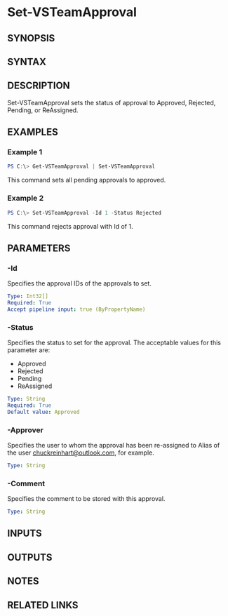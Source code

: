 <!-- #include "./common/header.md" -->

# Set-VSTeamApproval

## SYNOPSIS

<!-- #include "./synopsis/Set-VSTeamApproval.md" -->

## SYNTAX

## DESCRIPTION

Set-VSTeamApproval sets the status of approval to Approved, Rejected, Pending, or ReAssigned.

## EXAMPLES

### Example 1

```PowerShell
PS C:\> Get-VSTeamApproval | Set-VSTeamApproval
```

This command sets all pending approvals to approved.

### Example 2

```PowerShell
PS C:\> Set-VSTeamApproval -Id 1 -Status Rejected
```

This command rejects approval with Id of 1.

## PARAMETERS

<!-- #include "./params/projectName.md" -->

### -Id

Specifies the approval IDs of the approvals to set.

```yaml
Type: Int32[]
Required: True
Accept pipeline input: true (ByPropertyName)
```

### -Status

Specifies the status to set for the approval. The acceptable values for this parameter are:

- Approved
- Rejected
- Pending
- ReAssigned

```yaml
Type: String
Required: True
Default value: Approved
```

### -Approver

Specifies the user to whom the approval has been re-assigned to Alias of the user chuckreinhart@outlook.com, for example.

```yaml
Type: String
```

### -Comment

Specifies the comment to be stored with this approval.

```yaml
Type: String
```

<!-- #include "./params/force.md" -->

## INPUTS

## OUTPUTS

## NOTES

## RELATED LINKS
